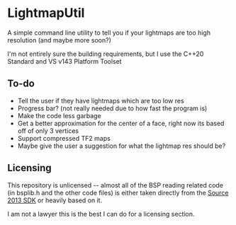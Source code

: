 # LightmapUtil

A simple command line utility to tell you if your lightmaps are too high resolution (and maybe more soon?)

I'm not entirely sure the building requirements, but I use the C++20 Standard and VS v143 Platform Toolset

## To-do
 
- Tell the user if they have lightmaps which are too low res
- Progress bar? (not really needed due to how fast the program is)
- Make the code less garbage
- Get a better approximation for the center of a face, right now its based off of only 3 vertices
- Support compressed TF2 maps
- Maybe give the user a suggestion for what the lightmap res should be?
 
## Licensing
 
This repository is unlicensed -- almost all of the BSP reading related code (in bsplib.h and the other code files) is either taken directly from the [Source 2013 SDK](https://github.com/ValveSoftware/source-sdk-2013/) or heavily based on it.
 
I am not a lawyer this is the best I can do for a licensing section.

